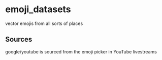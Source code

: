 # emoji_datasets
vector emojis from all sorts of places

## Sources
google/youtube is sourced from the emoji picker in YouTube livestreams 
